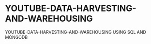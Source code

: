 # YOUTUBE-DATA-HARVESTING-AND-WAREHOUSING
YOUTUBE-DATA-HARVESTING-AND-WAREHOUSING USING SQL AND MONGODB
